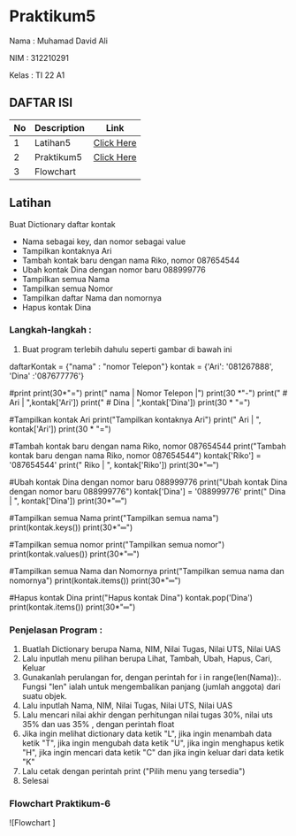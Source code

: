 # Praktikum5
Nama : Muhamad David Ali

NIM : 312210291

Kelas : TI 22 A1

## DAFTAR ISI <br>
| No | Description | Link |
|-----|------|-----|
|1|Latihan5|[Click Here](#latihan)|
|2|Praktikum5 |[Click Here](#praktikum-6)|
|3|Flowchart|

## Latihan
Buat Dictionary daftar kontak
- Nama sebagai key, dan nomor sebagai value
- Tampilkan kontaknya Ari
- Tambah kontak baru dengan nama Riko, nomor 087654544
- Ubah kontak Dina dengan nomor baru 088999776
- Tampilkan semua Nama
- Tampilkan semua Nomor
- Tampilkan daftar Nama dan nomornya
- Hapus kontak Dina

### Langkah-langkah :
1. Buat program terlebih dahulu seperti gambar di bawah ini

daftarKontak = {"nama" : "nomor Telepon"}
kontak = {'Ari': '081267888', 'Dina' :'087677776'}


#print
print(30*"=")
print("   nama   |  Nomor Telepon  |")
print(30 *"-")
print("   # Ari  | ",kontak['Ari'])
print("   # Dina | ",kontak['Dina'])
print(30 * "=")


#Tampilkan kontak Ari
print("Tampilkan kontaknya Ari")
print("    Ari  | ", kontak['Ari'])
print(30 * "=")


#Tambah kontak baru dengan nama Riko, nomor 087654544
print("Tambah kontak baru dengan nama Riko, nomor 087654544")
kontak['Riko'] = '087654544'
print("    Riko    | ", kontak['Riko'])
print(30*"═")


#Ubah kontak Dina dengan nomor baru 088999776
print("Ubah kontak Dina dengan nomor baru 088999776")
kontak['Dina'] = '088999776'
print("    Dina    | ", kontak['Dina'])
print(30*"═")


#Tampilkan semua Nama
print("Tampilkan semua nama")
print(kontak.keys())
print(30*"═")


#Tampilkan semua nomor
print("Tampilkan semua nomor")
print(kontak.values())
print(30*"═")


#Tampilkan semua Nama dan Nomornya
print("Tampilkan semua nama dan nomornya")
print(kontak.items())
print(30*"═")

#Hapus kontak Dina
print("Hapus kontak Dina")
kontak.pop('Dina')
print(kontak.items())
print(30*"═")                    






### Penjelasan Program :
1. Buatlah Dictionary berupa Nama, NIM, Nilai Tugas, Nilai UTS, Nilai UAS
2. Lalu inputlah menu pilihan berupa Lihat, Tambah, Ubah, Hapus, Cari, Keluar
3. Gunakanlah perulangan for, dengan perintah for i in range(len(Nama)):. Fungsi "len" ialah untuk mengembalikan panjang (jumlah anggota) dari suatu objek.
4. Lalu inputlah Nama, NIM, Nilai Tugas, Nilai UTS, Nilai UAS
5. Lalu mencari nilai akhir dengan perhitungan nilai tugas 30%, nilai uts 35% dan uas 35% , dengan perintah float
6. Jika ingin melihat dictionary data ketik "L", jika ingin menambah data ketik "T", jika ingin mengubah data ketik "U", jika ingin menghapus ketik "H", jika ingin mencari data ketik "C" dan jika ingin keluar dari data ketik "K"
7. Lalu cetak dengan perintah print ("Pilih menu yang tersedia")
8. Selesai

### Flowchart Praktikum-6

![Flowchart ]
